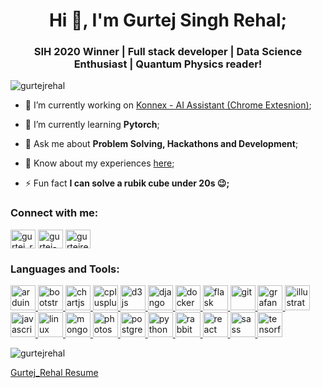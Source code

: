 <h1 align="center">Hi 👋, I'm Gurtej Singh Rehal;</h1>
<h3 align="center">SIH 2020 Winner | Full stack developer | Data Science Enthusiast | Quantum Physics reader!</h3>

<p align="left"> <img src="https://komarev.com/ghpvc/?username=gurtejrehal&label=Profile%20views&color=0e75b6&style=flat" alt="gurtejrehal" /> </p>

- 🔭 I’m currently working on [Konnex - AI Assistant (Chrome Extesnion)](https://github.com/gurtejrehal/konnex);

- 🌱 I’m currently learning **Pytorch**;

- 💬 Ask me about **Problem Solving, Hackathons and Development**;

- 📄 Know about my experiences [here](https://drive.google.com/file/d/1kB1Cc4uyZFULMes3gvjoKvn_yZnRq3J8/view?usp=sharing);

- ⚡ Fun fact **I can solve a rubik cube under 20s 😉;**

<h3 align="left">Connect with me:</h3>
<p align="left">
<a href="https://twitter.com/gurtej_rehal" target="blank"><img align="center" src="https://cdn.jsdelivr.net/npm/simple-icons@3.0.1/icons/twitter.svg" alt="gurtej_rehal" height="30" width="40" /></a>
<a href="https://linkedin.com/in/gurtej-singh-rehal-726a81129" target="blank"><img align="center" src="https://cdn.jsdelivr.net/npm/simple-icons@3.0.1/icons/linkedin.svg" alt="gurtej-singh-rehal-726a81129" height="30" width="40" /></a>
<a href="https://www.leetcode.com/gurtejrehal" target="blank"><img align="center" src="https://cdn.jsdelivr.net/npm/simple-icons@3.0.1/icons/leetcode.svg" alt="gurtejrehal" height="30" width="40" /></a>
</p>

<h3 align="left">Languages and Tools:</h3>
<p align="left"> <a href="https://www.arduino.cc/" target="_blank"> <img src="https://cdn.worldvectorlogo.com/logos/arduino-1.svg" alt="arduino" width="40" height="40"/> </a> <a href="https://getbootstrap.com" target="_blank"> <img src="https://devicons.github.io/devicon/devicon.git/icons/bootstrap/bootstrap-plain.svg" alt="bootstrap" width="40" height="40"/> </a> <a href="https://www.chartjs.org" target="_blank"> <img src="https://www.chartjs.org/media/logo-title.svg" alt="chartjs" width="40" height="40"/> </a> <a href="https://www.w3schools.com/cpp/" target="_blank"> <img src="https://devicons.github.io/devicon/devicon.git/icons/cplusplus/cplusplus-original.svg" alt="cplusplus" width="40" height="40"/> </a> <a href="https://d3js.org/" target="_blank"> <img src="https://devicons.github.io/devicon/devicon.git/icons/d3js/d3js-original.svg" alt="d3js" width="40" height="40"/> </a> <a href="https://www.djangoproject.com/" target="_blank"> <img src="https://devicons.github.io/devicon/devicon.git/icons/django/django-original.svg" alt="django" width="40" height="40"/> </a> <a href="https://www.docker.com/" target="_blank"> <img src="https://devicons.github.io/devicon/devicon.git/icons/docker/docker-original-wordmark.svg" alt="docker" width="40" height="40"/> </a> <a href="https://flask.palletsprojects.com/" target="_blank"> <img src="https://www.vectorlogo.zone/logos/pocoo_flask/pocoo_flask-icon.svg" alt="flask" width="40" height="40"/> </a> <a href="https://git-scm.com/" target="_blank"> <img src="https://www.vectorlogo.zone/logos/git-scm/git-scm-icon.svg" alt="git" width="40" height="40"/> </a> <a href="https://grafana.com" target="_blank"> <img src="https://www.vectorlogo.zone/logos/grafana/grafana-icon.svg" alt="grafana" width="40" height="40"/> </a> <a href="https://www.adobe.com/in/products/illustrator.html" target="_blank"> <img src="https://www.vectorlogo.zone/logos/adobe_illustrator/adobe_illustrator-icon.svg" alt="illustrator" width="40" height="40"/> </a> <a href="https://developer.mozilla.org/en-US/docs/Web/JavaScript" target="_blank"> <img src="https://devicons.github.io/devicon/devicon.git/icons/javascript/javascript-original.svg" alt="javascript" width="40" height="40"/> </a> <a href="https://www.linux.org/" target="_blank"> <img src="https://devicons.github.io/devicon/devicon.git/icons/linux/linux-original.svg" alt="linux" width="40" height="40"/> </a> <a href="https://www.mongodb.com/" target="_blank"> <img src="https://devicons.github.io/devicon/devicon.git/icons/mongodb/mongodb-original-wordmark.svg" alt="mongodb" width="40" height="40"/> </a> <a href="https://www.photoshop.com/en" target="_blank"> <img src="https://devicons.github.io/devicon/devicon.git/icons/photoshop/photoshop-plain.svg" alt="photoshop" width="40" height="40"/> </a> <a href="https://www.postgresql.org" target="_blank"> <img src="https://devicons.github.io/devicon/devicon.git/icons/postgresql/postgresql-original-wordmark.svg" alt="postgresql" width="40" height="40"/> </a> <a href="https://www.python.org" target="_blank"> <img src="https://devicons.github.io/devicon/devicon.git/icons/python/python-original.svg" alt="python" width="40" height="40"/> </a> <a href="https://www.rabbitmq.com" target="_blank"> <img src="https://www.vectorlogo.zone/logos/rabbitmq/rabbitmq-icon.svg" alt="rabbitMQ" width="40" height="40"/> </a> <a href="https://reactjs.org/" target="_blank"> <img src="https://devicons.github.io/devicon/devicon.git/icons/react/react-original-wordmark.svg" alt="react" width="40" height="40"/> </a> <a href="https://sass-lang.com" target="_blank"> <img src="https://devicons.github.io/devicon/devicon.git/icons/sass/sass-original.svg" alt="sass" width="40" height="40"/> </a> <a href="https://www.tensorflow.org" target="_blank"> <img src="https://www.vectorlogo.zone/logos/tensorflow/tensorflow-icon.svg" alt="tensorflow" width="40" height="40"/> </a> </p>

<p><img align="center" src="https://github-readme-stats.vercel.app/api/top-langs?username=gurtejrehal&show_icons=true&locale=en&layout=compact" alt="gurtejrehal" /></p>
 
[Gurtej_Rehal Resume](https://github.com/gurtejrehal/gurtejrehal/files/7602144/Gurtej_CV_Main.pdf)
